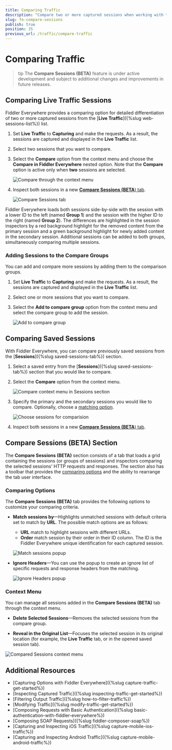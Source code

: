 ```yaml
---
title: Comparing Traffic
description: "Compare two or more captured sessions when working with the Fiddler Everywhere web-debugging HTTPS client proxy."
slug: fe-compare-sessions
publish: true
position: 35
previous_url: /traffic/compare-traffic
---
```


# Comparing Traffic

>tip The **Compare Sessions (BETA)** feature is under active development and subject to additional changes and improvements in future releases.


## Comparing Live Traffic Sessions

Fiddler Everywhere provides a comparing option for detailed differentiation of two or more captured sessions from the [**Live Traffic**]({%slug web-sessions-list%}) list.

1. Set **Live Traffic** to **Capturing** and make the requests. As a result, the sessions are captured and displayed in the **Live Traffic** list.

1. Select two sessions that you want to compare.

1. Select the **Compare** option from the context menu and choose the **Compare in Fiddler Everywhere** nested option. Note that the **Compare** option is active only when **two** sessions are selected.

    ![Compare through the context menu](../images/livetraffic/compare/compare-context-menu.png)

1. Inspect both sessions in a new [**Compare Sessions (BETA**) tab](#compare-sessions-beta-section).

    ![Compare Sessions tab](../images/livetraffic/compare/compare-tab-001.png)


Fiddler Everywhere loads both sessions side-by-side with the session with a lower ID to the left (named **Group 1**) and the session with the higher ID to the right (named **Group 2**). The differences are highlighted in the session inspectors by a red background highlight for the removed content from the primary session and a green background highlight for newly added content in the secondary session. Additional sessions can be added to both groups, simultaneously comparing multiple sessions.


### Adding Sessions to the Compare Groups

You can add and compare more sessions by adding them to the comparison groups.

1. Set **Live Traffic** to **Capturing** and make the requests. As a result, the sessions are captured and displayed in the **Live Traffic** list.

1. Select one or more sessions that you want to compare.

1. Select the **Add to compare group** option from the context menu and select the compare group to add the session.

    ![Add to compare group](../images/livetraffic/compare/compare-context-menu-add-to-group.png)


## Comparing Saved Sessions

With Fiddler Everywhere, you can compare previously saved sessions from the [**Sessions**]({%slug saved-sessions-tab%}) section.

1. Select a saved entry from the [**Sessions**]({%slug saved-sessions-tab%}) section that you would like to compare.

1. Select the **Compare** option from the context menu.

    ![Compare context menu in Sessions section](../images/sessions/compare/sessions-snapshots-compare-context-menu.png)

1. Specify the primary and the secondary sessions you would like to compare. Optionally, choose a [matching option](#comparing-options).

    ![Choose sessions for comparision](../images/sessions/compare/sessions-snapshots-compare-prompt.png)

1. Inspect both sessions in a new [**Compare Sessions (BETA**) tab](#compare-sessions-beta-section).


## Compare Sessions (BETA) Section

The **Compare Sessions (BETA)** section consists of a tab that loads a grid containing the sessions (or groups of sessions) and inspectors comparing the selected sessions' HTTP requests and responses. The section also has a toolbar that provides the [comparing options](#comparing-options) and the ability to rearrange the tab user interface.

### Comparing Options

The **Compare Sessions (BETA)** tab provides the following options to customize your comparing criteria.

- **Match sessions by**&mdash;Highlights unmatched sessions with default criteria set to match by **URL**. The possible match options are as follows:
    - **URL** match to highlight sessions with different URLs.
    - **Order** match session by their order in their ID column. The ID is the Fiddler Everywhere unique identification for each captured session.

    ![Match sessions popup](../images/livetraffic/compare/compare-options-match-sessions.png)

- **Ignore Headers**&mdash;You can use the popup to create an ignore list of specific requests and response headers from the matching.
    
    ![Ignore Headers popup](../images/livetraffic/compare/compare-options-ignore-headers-popup.png)


### Context Menu

You can manage all sessions added in the **Compare Sessions (BETA)** tab through the context menu.

- **Delete Selected Sessions**&mdash;Removes the selected sessions from the compare group.

- **Reveal in the Original List**&mdash;Focuses the selected session in its original location (for example, the **Live Traffic** tab, or in the opened saved session tab).

![Compared Sessions context menu](../images/livetraffic/compare/compare-list-context-menu.png)


## Additional Resources

- [Capturing Options with Fiddler Everywhere]({%slug capture-traffic-get-started%})
- [Inspecting Captured Traffic]({%slug inspecting-traffic-get-started%})
- [Filtering Output Traffic]({%slug how-to-filter-traffic%})
- [Modifying Traffic]({%slug modify-traffic-get-started%})
- [Composing Requests with Basic Authentication]({%slug basic-authentication-with-fiddler-everywhere%})
- [Composing SOAP Requests]({%slug fiddler-composer-soap%})
- [Capturing and Inspecting iOS Traffic]({%slug capture-mobile-ios-traffic%})
- [Capturing and Inspecting Android Traffic]({%slug capture-mobile-android-traffic%})